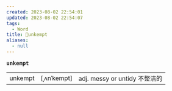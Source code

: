 ```yaml
---
created: 2023-08-02 22:54:01
updated: 2023-08-02 22:54:07
tags:
  - Word
title: 📖unkempt
aliases:
  - null
---
```


<pre><strong>unkempt</strong></pre>
|   |   |   |
|---|---|---|
|unkempt|[ˌʌnˈkempt]|adj. messy or untidy 不整洁的|